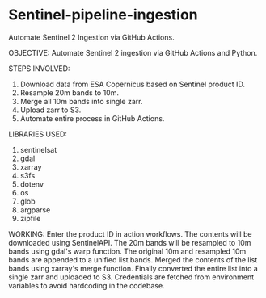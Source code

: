 # Sentinel-pipeline-ingestion
Automate Sentinel 2 Ingestion via GitHub Actions.

OBJECTIVE: 
  Automate Sentinel 2 ingestion via GitHub Actions and Python.

STEPS INVOLVED:
  1. Download data from ESA Copernicus based on Sentinel product ID.
  2. Resample 20m bands to 10m.
  3. Merge all 10m bands into single zarr.
  4. Upload zarr to S3.
  5. Automate entire process in GitHub Actions.

LIBRARIES USED:
  1. sentinelsat
  2. gdal
  3. xarray
  4. s3fs
  5. dotenv
  6. os
  7. glob
  8. argparse
  9. zipfile

WORKING:
   Enter the product ID in action workflows.
   The contents will be downloaded using SentinelAPI. 
   The 20m bands will be resampled to 10m bands using gdal's warp function. 
   The original 10m and resampled 10m bands are appended to a unified list bands. 
   Merged the contents of the list bands using xarray's merge function. 
   Finally converted the entire list into a single zarr and uploaded to S3. 
   Credentials are fetched from environment variables to avoid hardcoding in the codebase.
  

  
